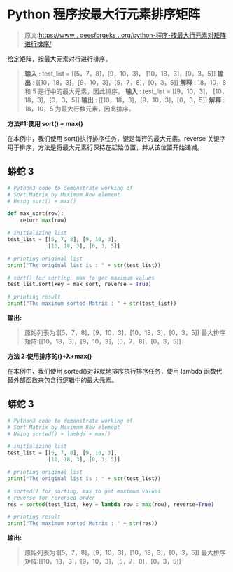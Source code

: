 # Python 程序按最大行元素排序矩阵

> 原文:[https://www . geesforgeks . org/python-程序-按最大行元素对矩阵进行排序/](https://www.geeksforgeeks.org/python-program-to-sort-matrix-by-maximum-row-element/)

给定矩阵，按最大元素对行进行排序。

> **输入** : test_list = [[5，7，8]，[9，10，3]，
> [10，18，3]，[0，3，5]]
> **输出** : [[10，18，3]，[9，10，3]，[5，7，8]，[0，3，5]]
> **解释** : 18，10，8 和 5 是行中的最大元素，因此排序。
> **输入** : test_list = [[9，10，3]，
> [10，18，3]，[0，3，5]]
> **输出** : [[10，18，3]，[9，10，3]，[0，3，5]]
> **解释** : 18，10，5 为最大行数元素，因此排序。

**方法#1:使用 sort() + max()**

在本例中，我们使用 sort()执行排序任务，键是每行的最大元素。reverse 关键字用于排序，方法是将最大元素行保持在起始位置，并从该位置开始递减。

## 蟒蛇 3

```py
# Python3 code to demonstrate working of 
# Sort Matrix by Maximum Row element
# Using sort() + max()

def max_sort(row):
    return max(row)

# initializing list
test_list = [[5, 7, 8], [9, 10, 3],
             [10, 18, 3], [0, 3, 5]]

# printing original list
print("The original list is : " + str(test_list))

# sort() for sorting, max to get maximum values
test_list.sort(key = max_sort, reverse = True)

# printing result 
print("The maximum sorted Matrix : " + str(test_list))
```

**输出:**

> 原始列表为:[[5，7，8]，[9，10，3]，[10，18，3]，[0，3，5]]
> 最大排序矩阵:[[10，18，3]，[9，10，3]，[5，7，8]，[0，3，5]]

**方法 2:使用排序的()+λ+max()**

在本例中，我们使用 sorted()对非就地排序执行排序任务，使用 lambda 函数代替外部函数来包含行逻辑中的最大元素。

## 蟒蛇 3

```py
# Python3 code to demonstrate working of 
# Sort Matrix by Maximum Row element
# Using sorted() + lambda + max()

# initializing list
test_list = [[5, 7, 8], [9, 10, 3],
             [10, 18, 3], [0, 3, 5]]

# printing original list
print("The original list is : " + str(test_list))

# sorted() for sorting, max to get maximum values
# reverse for reversed order
res = sorted(test_list, key = lambda row : max(row), reverse=True)

# printing result 
print("The maximum sorted Matrix : " + str(res))
```

**输出:**

> 原始列表为:[[5，7，8]，[9，10，3]，[10，18，3]，[0，3，5]]
> 最大排序矩阵:[[10，18，3]，[9，10，3]，[5，7，8]，[0，3，5]]